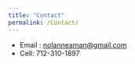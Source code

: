 ```yaml
---
title: "Contact"
permalink: /Contact/
---
```


* Email : nolanneaman@gmail.com
* Cell: 712-310-1897
